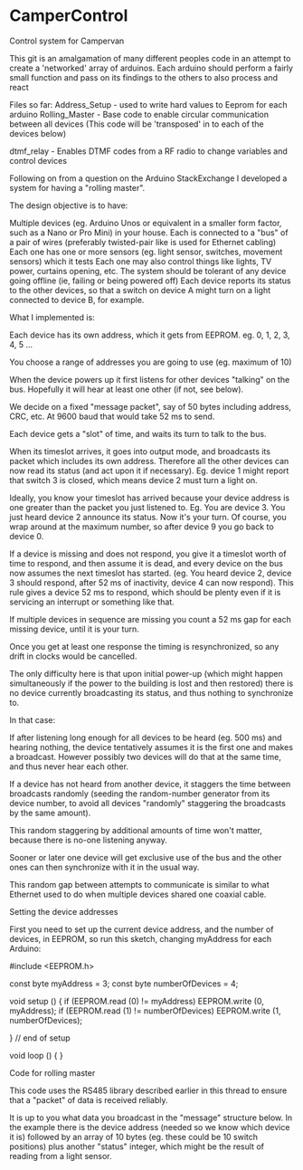 # CamperControl
Control system for Campervan 

This git is an amalgamation of many different peoples code in an attempt to create a 'networked' array of arduinos. Each arduino should perform a fairly small function and pass on its findings to the others to also process and react

Files so far:
Address_Setup - used to write hard values to Eeprom for each arduino
Rolling_Master - Base code to enable circular communication between all devices (This code will be 'transposed' in to each of the devices below)

dtmf_relay - Enables DTMF codes from a RF radio to change variables and control devices


Following on from a question on the Arduino StackExchange I developed a system for having a "rolling master".

The design objective is to have:


Multiple devices (eg. Arduino Unos or equivalent in a smaller form factor, such as a Nano or Pro Mini) in your house.
Each is connected to a "bus" of a pair of wires (preferably twisted-pair like is used for Ethernet cabling)
Each one has one or more sensors (eg. light sensor, switches, movement sensors) which it tests
Each one may also control things like lights, TV power, curtains opening, etc.
The system should be tolerant of any device going offline (ie, failing or being powered off)
Each device reports its status to the other devices, so that a switch on device A might turn on a light connected to device B, for example.


What I implemented is:



Each device has its own address, which it gets from EEPROM. eg. 0, 1, 2, 3, 4, 5 ...

You choose a range of addresses you are going to use (eg. maximum of 10)

When the device powers up it first listens for other devices "talking" on the bus. Hopefully it will hear at least one other (if not, see below).

We decide on a fixed "message packet", say of 50 bytes including address, CRC, etc. At 9600 baud that would take 52 ms to send.

Each device gets a "slot" of time, and waits its turn to talk to the bus.

When its timeslot arrives, it goes into output mode, and broadcasts its packet which includes its own address. Therefore all the other devices can now read its status (and act upon it if necessary). Eg. device 1 might report that switch 3 is closed, which means device 2 must turn a light on.

Ideally, you know your timeslot has arrived because your device address is one greater than the packet you just listened to. Eg. You are device 3. You just heard device 2 announce its status. Now it's your turn. Of course, you wrap around at the maximum number, so after device 9 you go back to device 0.

If a device is missing and does not respond, you give it a timeslot worth of time to respond, and then assume it is dead, and every device on the bus now assumes the next timeslot has started. (eg. You heard device 2, device 3 should respond, after 52 ms of inactivity, device 4 can now respond). This rule gives a device 52 ms to respond, which should be plenty even if it is servicing an interrupt or something like that.

If multiple devices in sequence are missing you count a 52 ms gap for each missing device, until it is your turn.

Once you get at least one response the timing is resynchronized, so any drift in clocks would be cancelled.



The only difficulty here is that upon initial power-up (which might happen simultaneously if the power to the building is lost and then restored) there is no device currently broadcasting its status, and thus nothing to synchronize to.

In that case:


If after listening long enough for all devices to be heard (eg. 500 ms) and hearing nothing, the device tentatively assumes it is the first one and makes a broadcast. However possibly two devices will do that at the same time, and thus never hear each other.

If a device has not heard from another device, it staggers the time between broadcasts randomly (seeding the random-number generator from its device number, to avoid all devices "randomly" staggering the broadcasts by the same amount).

This random staggering by additional amounts of time won't matter, because there is no-one listening anyway.

Sooner or later one device will get exclusive use of the bus and the other ones can then synchronize with it in the usual way.

This random gap between attempts to communicate is similar to what Ethernet used to do when multiple devices shared one coaxial cable.


Setting the device addresses


First you need to set up the current device address, and the number of devices, in EEPROM, so run this sketch, changing myAddress for each Arduino:



#include <EEPROM.h>

const byte myAddress = 3;
const byte numberOfDevices = 4;

void setup ()
  {
  if (EEPROM.read (0) != myAddress)
    EEPROM.write (0, myAddress);
  if (EEPROM.read (1) != numberOfDevices)
    EEPROM.write (1, numberOfDevices);

  }  // end of setup

void loop () { }


Code for rolling master


This code uses the RS485 library described earlier in this thread to ensure that a "packet" of data is received reliably.

It is up to you what data you broadcast in the "message" structure below. In the example there is the device address (needed so we know which device it is) followed by an array of 10 bytes (eg. these could be 10 switch positions) plus another "status" integer, which might be the result of reading from a light sensor.
